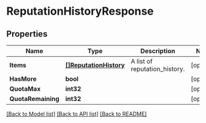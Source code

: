 # ReputationHistoryResponse

## Properties
Name | Type | Description | Notes
------------ | ------------- | ------------- | -------------
**Items** | [**[]ReputationHistory**](ReputationHistory.md) | A list of reputation_history. | [optional] 
**HasMore** | **bool** |  | [optional] 
**QuotaMax** | **int32** |  | [optional] 
**QuotaRemaining** | **int32** |  | [optional] 

[[Back to Model list]](../README.md#documentation-for-models) [[Back to API list]](../README.md#documentation-for-api-endpoints) [[Back to README]](../README.md)


